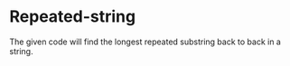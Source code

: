 # Repeated-string
The given code will find the longest repeated substring back to back in a string. 
